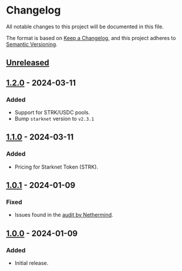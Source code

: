 # Changelog

All notable changes to this project will be documented in this file.

The format is based on [Keep a Changelog](https://keepachangelog.com/en/1.1.0/), and this project adheres to [Semantic Versioning](https://semver.org/spec/v2.0.0.html).

## [Unreleased]

## [1.2.0] - 2024-03-11

### Added

- Support for STRK/USDC pools.
- Bump `starknet` version to `v2.3.1`

## [1.1.0] - 2024-03-11

### Added

- Pricing for Starknet Token (STRK).

## [1.0.1] - 2024-01-09

### Fixed

- Issues found in the [audit by Nethermind](https://carmine.finance/carmine-audit-by-nethermind.pdf).

## [1.0.0] - 2024-01-09

### Added

- Initial release.

[Unreleased]: https://github.com/CarmineOptions/protocol-cairo1/compare/v1.1.0...HEAD
[1.2.0]: https://github.com/CarmineOptions/protocol-cairo1/compare/v1.1.1...v1.2.0
[1.1.0]: https://github.com/CarmineOptions/protocol-cairo1/compare/v1.0.1...v1.1.0
[1.0.1]: https://github.com/CarmineOptions/protocol-cairo1/compare/v1.0.0...v1.0.1
[1.0.0]: https://github.com/CarmineOptions/protocol-cairo1/releases/tag/v1.0.0
